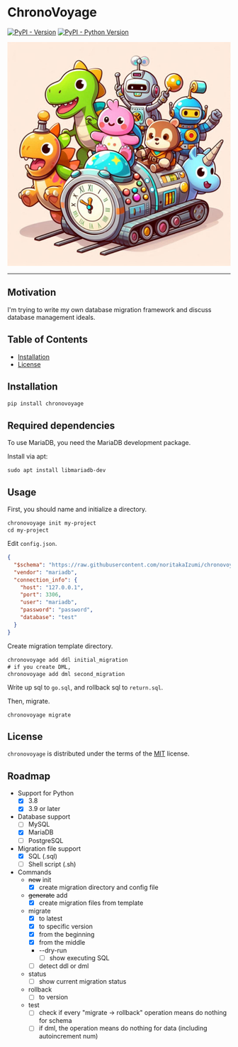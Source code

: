 # ChronoVoyage

[![PyPI - Version](https://img.shields.io/pypi/v/chronovoyage.svg)](https://pypi.org/project/chronovoyage)
[![PyPI - Python Version](https://img.shields.io/pypi/pyversions/chronovoyage.svg)](https://pypi.org/project/chronovoyage)

![logo](assets/images/logo.jpeg)

-----

## Motivation

I'm trying to write my own database migration framework and discuss database management ideals.

## Table of Contents

- [Installation](#installation)
- [License](#license)

## Installation

```console
pip install chronovoyage
```

## Required dependencies

To use MariaDB, you need the MariaDB development package.

Install via apt:

```shell
sudo apt install libmariadb-dev
```

## Usage

First, you should name and initialize a directory.

```shell
chronovoyage init my-project
cd my-project
```

Edit `config.json`.

```json
{
  "$schema": "https://raw.githubusercontent.com/noritakaIzumi/chronovoyage/main/schema/config.schema.json",
  "vendor": "mariadb",
  "connection_info": {
    "host": "127.0.0.1",
    "port": 3306,
    "user": "mariadb",
    "password": "password",
    "database": "test"
  }
}
```

Create migration template directory.

```shell
chronovoyage add ddl initial_migration
# if you create DML,
chronovoyage add dml second_migration
```

Write up sql to `go.sql`, and rollback sql to `return.sql`.

Then, migrate.

```shell
chronovoyage migrate
```

## License

`chronovoyage` is distributed under the terms of the [MIT](https://spdx.org/licenses/MIT.html) license.

## Roadmap

- Support for Python
    - [x] 3.8
    - [x] 3.9 or later
- Database support
    - [ ] MySQL
    - [x] MariaDB
    - [ ] PostgreSQL
- Migration file support
    - [x] SQL (.sql)
    - [ ] Shell script (.sh)
- Commands
    - ~~new~~ init
        - [x] create migration directory and config file
    - ~~generate~~ add
        - [x] create migration files from template
    - migrate
        - [x] to latest
        - [x] to specific version
        - [x] from the beginning
        - [x] from the middle
        - --dry-run
            - [ ] show executing SQL
        - [ ] detect ddl or dml
    - status
        - [ ] show current migration status
    - rollback
        - [ ] to version
    - test
        - [ ] check if every "migrate -> rollback" operation means do nothing for schema
        - [ ] if dml, the operation means do nothing for data (including autoincrement num)
